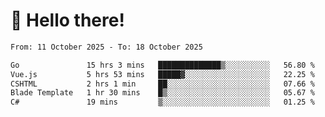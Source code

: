 # 👋 Hello there!

<!--START_SECTION:waka-->

```txt
From: 11 October 2025 - To: 18 October 2025

Go               15 hrs 3 mins   ██████████████▒░░░░░░░░░░   56.80 %
Vue.js           5 hrs 53 mins   █████▓░░░░░░░░░░░░░░░░░░░   22.25 %
CSHTML           2 hrs 1 min     ██░░░░░░░░░░░░░░░░░░░░░░░   07.66 %
Blade Template   1 hr 30 mins    █▒░░░░░░░░░░░░░░░░░░░░░░░   05.67 %
C#               19 mins         ▒░░░░░░░░░░░░░░░░░░░░░░░░   01.25 %
```

<!--END_SECTION:waka-->
